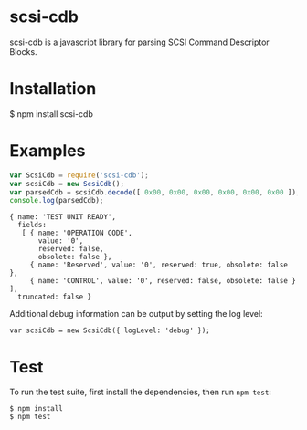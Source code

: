 scsi-cdb
========

scsi-cdb is a javascript library for parsing SCSI Command Descriptor Blocks.

Installation
============

$ npm install scsi-cdb

Examples
========

```javascript
var ScsiCdb = require('scsi-cdb');
var scsiCdb = new ScsiCdb();
var parsedCdb = scsiCdb.decode([ 0x00, 0x00, 0x00, 0x00, 0x00, 0x00 ]);
console.log(parsedCdb);
```
```
{ name: 'TEST UNIT READY',
  fields: 
   [ { name: 'OPERATION CODE',
       value: '0',
       reserved: false,
       obsolete: false },
     { name: 'Reserved', value: '0', reserved: true, obsolete: false },
     { name: 'CONTROL', value: '0', reserved: false, obsolete: false } ],
  truncated: false }
```

Additional debug information can be output by setting the log level:

```
var scsiCdb = new ScsiCdb({ logLevel: 'debug' });
```

Test
====

To run the test suite, first install the dependencies, then run `npm test`:

```
$ npm install
$ npm test
```

